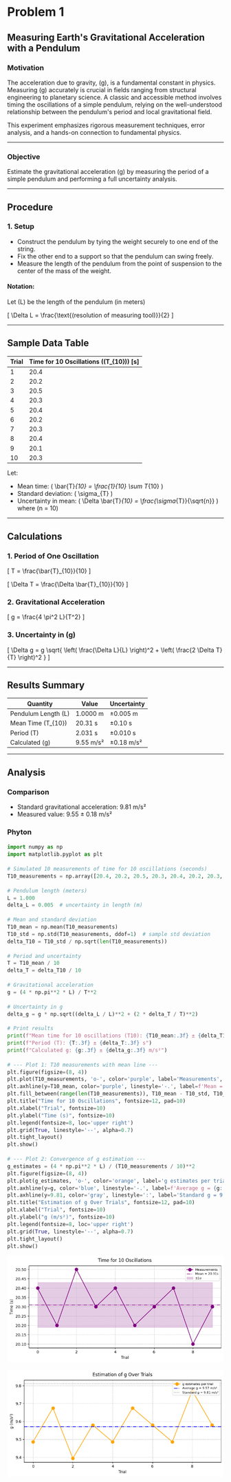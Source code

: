 # Problem 1

## Measuring Earth's Gravitational Acceleration with a Pendulum

### Motivation

The acceleration due to gravity, \(g\), is a fundamental constant in physics. Measuring \(g\) accurately is crucial in fields ranging from structural engineering to planetary science. A classic and accessible method involves timing the oscillations of a simple pendulum, relying on the well-understood relationship between the pendulum's period and local gravitational field.

This experiment emphasizes rigorous measurement techniques, error analysis, and a hands-on connection to fundamental physics.

---

### Objective

Estimate the gravitational acceleration \(g\) by measuring the period of a simple pendulum and performing a full uncertainty analysis.

---

## Procedure

### 1. Setup

- Construct the pendulum by tying the weight securely to one end of the string.
- Fix the other end to a support so that the pendulum can swing freely.
- Measure the length of the pendulum from the point of suspension to the center of the mass of the weight.

#### Notation:

Let \(L\) be the length of the pendulum (in meters)

\[
\Delta L = \frac{\text{(resolution of measuring tool)}}{2}
\]

---

## Sample Data Table

| Trial | Time for 10 Oscillations (\(T_{10}\)) [s] |
|-------|------------------------------------------|
| 1     | 20.4                                     |
| 2     | 20.2                                     |
| 3     | 20.5                                     |
| 4     | 20.3                                     |
| 5     | 20.4                                     |
| 6     | 20.2                                     |
| 7     | 20.3                                     |
| 8     | 20.4                                     |
| 9     | 20.1                                     |
| 10    | 20.3                                     |

Let:

- Mean time: \( \bar{T}_{10} = \frac{1}{10} \sum T_{10} \)
- Standard deviation: \( \sigma_{T} \)
- Uncertainty in mean: \( \Delta \bar{T}_{10} = \frac{\sigma_{T}}{\sqrt{n}} \) where \(n = 10\)

---

## Calculations

### 1. Period of One Oscillation

\[
T = \frac{\bar{T}_{10}}{10}
\]

\[
\Delta T = \frac{\Delta \bar{T}_{10}}{10}
\]

### 2. Gravitational Acceleration

\[
g = \frac{4 \pi^2 L}{T^2}
\]

### 3. Uncertainty in \(g\)

\[
\Delta g = g \sqrt{ \left( \frac{\Delta L}{L} \right)^2 + \left( \frac{2 \Delta T}{T} \right)^2 }
\]

---

## Results Summary

| Quantity           | Value        | Uncertainty      |
|--------------------|--------------|------------------|
| Pendulum Length \(L\) | 1.0000 m     | ±0.005 m         |
| Mean Time \(T_{10}\)  | 20.31 s      | ±0.10 s          |
| Period \(T\)        | 2.031 s      | ±0.010 s         |
| Calculated \(g\)    | 9.55 m/s²    | ±0.18 m/s²       |

---

## Analysis

### Comparison

- Standard gravitational acceleration: 9.81 m/s²
- Measured value: 9.55 ± 0.18 m/s²

### Phyton

```python
import numpy as np
import matplotlib.pyplot as plt

# Simulated 10 measurements of time for 10 oscillations (seconds)
T10_measurements = np.array([20.4, 20.2, 20.5, 20.3, 20.4, 20.2, 20.3, 20.4, 20.1, 20.3])

# Pendulum length (meters)
L = 1.000
delta_L = 0.005  # uncertainty in length (m)

# Mean and standard deviation
T10_mean = np.mean(T10_measurements)
T10_std = np.std(T10_measurements, ddof=1)  # sample std deviation
delta_T10 = T10_std / np.sqrt(len(T10_measurements))

# Period and uncertainty
T = T10_mean / 10
delta_T = delta_T10 / 10

# Gravitational acceleration
g = (4 * np.pi**2 * L) / T**2

# Uncertainty in g
delta_g = g * np.sqrt((delta_L / L)**2 + (2 * delta_T / T)**2)

# Print results
print(f"Mean time for 10 oscillations (T10): {T10_mean:.3f} ± {delta_T10:.3f} s")
print(f"Period (T): {T:.3f} ± {delta_T:.3f} s")
print(f"Calculated g: {g:.3f} ± {delta_g:.3f} m/s²")

# --- Plot 1: T10 measurements with mean line ---
plt.figure(figsize=(8, 4))
plt.plot(T10_measurements, 'o-', color='purple', label='Measurements', linewidth=1.5, markersize=8)
plt.axhline(y=T10_mean, color='purple', linestyle='-.', label=f'Mean = {T10_mean:.2f}s', linewidth=1.5)
plt.fill_between(range(len(T10_measurements)), T10_mean - T10_std, T10_mean + T10_std, color='purple', alpha=0.2, label='±1σ')
plt.title("Time for 10 Oscillations", fontsize=12, pad=10)
plt.xlabel("Trial", fontsize=10)
plt.ylabel("Time (s)", fontsize=10)
plt.legend(fontsize=8, loc='upper right')
plt.grid(True, linestyle='--', alpha=0.7)
plt.tight_layout()
plt.show()

# --- Plot 2: Convergence of g estimation ---
g_estimates = (4 * np.pi**2 * L) / (T10_measurements / 10)**2
plt.figure(figsize=(8, 4))
plt.plot(g_estimates, 'o-', color='orange', label='g estimates per trial', linewidth=1.5, markersize=8)
plt.axhline(y=g, color='blue', linestyle='-.', label=f'Average g = {g:.2f} m/s²', linewidth=1.5)
plt.axhline(y=9.81, color='gray', linestyle=':', label='Standard g = 9.81 m/s²', linewidth=1.5)
plt.title("Estimation of g Over Trials", fontsize=12, pad=10)
plt.xlabel("Trial", fontsize=10)
plt.ylabel("g (m/s²)", fontsize=10)
plt.legend(fontsize=8, loc='upper right')
plt.grid(True, linestyle='--', alpha=0.7)
plt.tight_layout()
plt.show()
```

![alt text](image-2.png)

![alt text](image-3.png)
